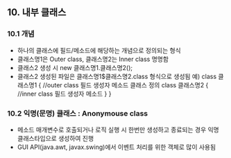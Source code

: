 ## 10. 내부 클래스

### 10.1 개념
- 하나의 클래스에 필드/메소드에 해당하는 개념으로 정의되는 형식
- 클래스명1은 Outer class, 클래스명2는 Inner class 명명함 
- 클래스2 생성 시 new 클래스명1.클래스명2();
- 클래스2 생성된 파일은 클래스명1$클래스명2.class 형식으로 생성됨
예) class 클래스명1 { //outer class 
		필드
		생성자
		메소드
		클래스 정의
		class 클래스명2 { //inner class
			필드
			생성자
			메소드
		}
	}

	
### 10.2 익명(문명) 클래스 : Anonymouse class
- 메소드 매개변수로 호출되거나 로직 실행 시 한번만 생성하고 종료되는 경우 익명 클래스타입으로 생성하여 진행
- GUI API(java.awt, javax.swing)에서 이벤트 처리를 위한 객체로 많이 사용됨

